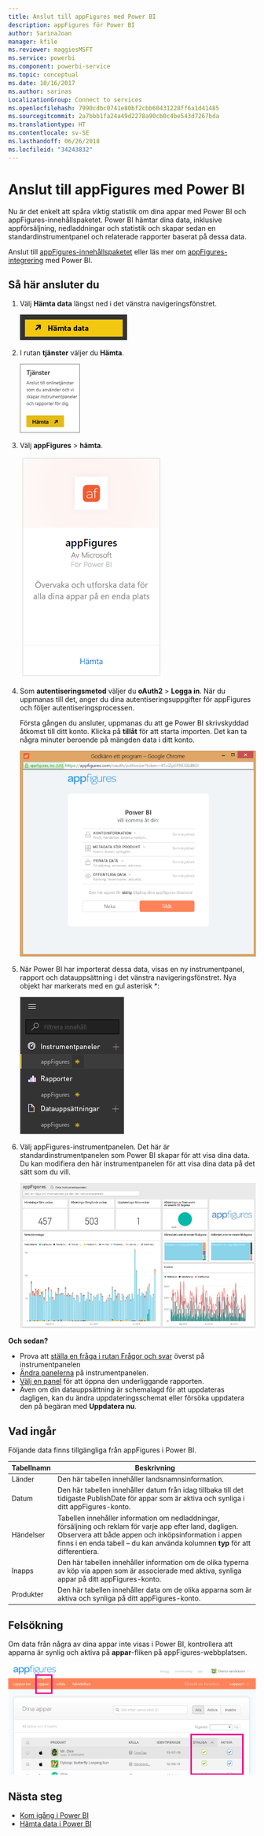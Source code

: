 ```yaml
---
title: Anslut till appFigures med Power BI
description: appFigures för Power BI
author: SarinaJoan
manager: kfile
ms.reviewer: maggiesMSFT
ms.service: powerbi
ms.component: powerbi-service
ms.topic: conceptual
ms.date: 10/16/2017
ms.author: sarinas
LocalizationGroup: Connect to services
ms.openlocfilehash: 7990cdbc0741e80bf2cbb60431228ff6a1d41485
ms.sourcegitcommit: 2a7bbb1fa24a49d2278a90cb0c4be543d7267bda
ms.translationtype: HT
ms.contentlocale: sv-SE
ms.lasthandoff: 06/26/2018
ms.locfileid: "34243832"
---
```

# <a name="connect-to-appfigures-with-power-bi"></a>Anslut till appFigures med Power BI
Nu är det enkelt att spåra viktig statistik om dina appar med Power BI och appFigures-innehållspaketet. Power BI hämtar dina data, inklusive appförsäljning, nedladdningar och statistik och skapar sedan en standardinstrumentpanel och relaterade rapporter baserat på dessa data.

Anslut till [appFigures-innehållspaketet](https://app.powerbi.com/getdata/services/appfigures) eller läs mer om [appFigures-integrering](https://powerbi.microsoft.com/integrations/appfigures) med Power BI.

## <a name="how-to-connect"></a>Så här ansluter du
1. Välj **Hämta data** längst ned i det vänstra navigeringsfönstret.
   
   ![](media/service-connect-to-appfigures/pbi_getdata.png)
2. I rutan **tjänster** väljer du **Hämta**.
   
   ![](media/service-connect-to-appfigures/pbi_getservices.png)
3. Välj **appFigures** \> **hämta**.
   
   ![](media/service-connect-to-appfigures/appfigures.png)
4. Som **autentiseringsmetod** väljer du **oAuth2** \> **Logga in**. När du uppmanas till det, anger du dina autentiseringsuppgifter för appFigures och följer autentiseringsprocessen.
   
   Första gången du ansluter, uppmanas du att ge Power BI skrivskyddad åtkomst till ditt konto. Klicka på **tillåt** för att starta importen. Det kan ta några minuter beroende på mängden data i ditt konto.
   
   ![](media/service-connect-to-appfigures/appfiguresdoc_06.png)
5. När Power BI har importerat dessa data, visas en ny instrumentpanel, rapport och datauppsättning i det vänstra navigeringsfönstret. Nya objekt har markerats med en gul asterisk \*:
   
    ![](media/service-connect-to-appfigures/pbi_appfigures3.png)
6. Välj appFigures-instrumentpanelen. Det här är standardinstrumentpanelen som Power BI skapar för att visa dina data. Du kan modifiera den här instrumentpanelen för att visa dina data på det sätt som du vill.
   
    ![](media/service-connect-to-appfigures/appfiguresdoc_01.png)

**Och sedan?**

* Prova att [ställa en fråga i rutan Frågor och svar](power-bi-q-and-a.md) överst på instrumentpanelen
* [Ändra panelerna](service-dashboard-edit-tile.md) på instrumentpanelen.
* [Välj en panel](service-dashboard-tiles.md) för att öppna den underliggande rapporten.
* Även om din datauppsättning är schemalagd för att uppdateras dagligen, kan du ändra uppdateringsschemat eller försöka uppdatera den på begäran med **Uppdatera nu**.

## <a name="whats-included"></a>Vad ingår
Följande data finns tillgängliga från appFigures i Power BI.

| **Tabellnamn** | **Beskrivning** |
| --- | --- |
| Länder |Den här tabellen innehåller landsnamnsinformation. |
| Datum |Den här tabellen innehåller datum från idag tillbaka till det tidigaste PublishDate för appar som är aktiva och synliga i ditt appFigures-konto. |
| Händelser |Tabellen innehåller information om nedladdningar, försäljning och reklam för varje app efter land, dagligen. Observera att både appen och inköpsinformation i appen finns i en enda tabell – du kan använda kolumnen <strong>typ</strong> för att differentiera. |
| Inapps |Den här tabellen innehåller information om de olika typerna av köp via appen som är associerade med aktiva, synliga appar på ditt appFigures-konto. |
| Produkter |Den här tabellen innehåller data om de olika apparna som är aktiva och synliga på ditt appFigures-konto. |

## <a name="troubleshooting"></a>Felsökning
Om data från några av dina appar inte visas i Power BI, kontrollera att apparna är synlig och aktiva på **appar**-fliken på appFigures-webbplatsen.

![](media/service-connect-to-appfigures/appfiguresdoc_11.png)

## <a name="next-steps"></a>Nästa steg
* [Kom igång i Power BI](service-get-started.md)
* [Hämta data i Power BI](service-get-data.md)

